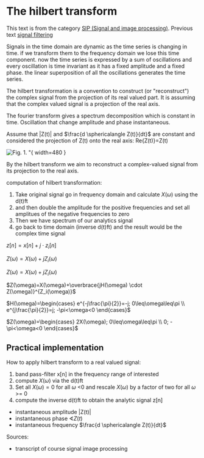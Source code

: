 # The hilbert transform

This text is from the category [SIP (Signal and image processing)](category/sip). Previous text [signal filtering](blog/Signal%20filtering)

Signals in the time domain are dynamic as the time series is changing in time. if we transform them to the frequency domain we lose this time component. now the time series is expressed by a sum of oscillations and every oscillation is time invariant as it has a fixed amplitude and a fixed phase.
the linear superposition of all the oscillations generates the time series.

The hilbert transformation is a convention to construct (or "reconstruct") the complex signal from the projection of its real valued part. It is assuming that the complex valued signal is a projection of the real axis.  

The fourier transform gives a spectrum decomposition which is constant in time. Oscillation that change amplitude and phase instantaneous.

Assume that |Z(t)| and $\frac{d \sphericalangle Z(t)}{dt}$ are constant and considered the projection of Z(t) onto the real axis: Re{Z(t)}=Z(t)

![Fig. 1. "](assets/img/blog/sip/hilbert-cos.png){ width=480 }

By the hilbert transform we aim to reconstruct a complex-valued signal from its projection to the real axis.

computation of hilbert transformation:

1. Take original signal go in frequency domain and calculate $X(\omega)$ using the d(t)ft
2. and then double the amplitude for the positive frequencies and set all amplitues of the negative frequencies to zero
3. Then we have spectrum of our analytics signal
4. go back to time domain (inverse d(t)ft) and the result would be the complex time signal

$z[n]=x[n]+j\cdot z_i[n]$

$Z(\omega)=X(\omega)+jZ_i(\omega)$

$Z(\omega)=X(\omega)+jZ_i(\omega)$

$Z(\omega)=X(\omega)+\overbrace{jH(\omega) \cdot Z(\omega)}^{Z_i(\omega)}$

$H(\omega)=\begin{cases}
e^{-j\frac{\pi}{2}}=-j; 0\leq\omega\leq\pi \\
e^{j\frac{\pi}{2}}=j; -\pi<\omega<0
\end{cases}$

$Z(\omega)=\begin{cases}
2X(\omega); 0\leq\omega\leq\pi \\
0; -\pi<\omega<0
\end{cases}$

## Practical implementation

How to apply hilbert transform to a real valued signal:

1. band pass-filter x[n] in the frequency range of interested
2. compute $X(\omega)$ via the d(t)ft
3. Set all $X(\omega)=0$ for all $\omega$ <0 and rescale $X(\omega )$ by a factor of two for all $\omega$ >= 0
4. compute the inverse d(t)ft to obtain the analytic signal z[n]

- instantaneous amplitude |Z(t)|
- instantaneous phase $\sphericalangle Z(t)$
- instantaneous frequency $\frac{d \sphericalangle Z(t)}{dt}$

Sources:

- transcript of course signal image processing